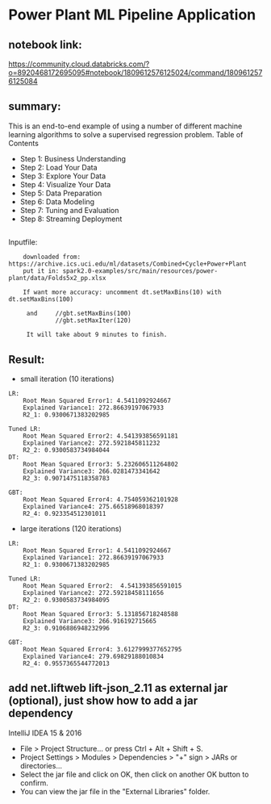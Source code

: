 # Power Plant ML Pipeline Application
## notebook link:

https://community.cloud.databricks.com/?o=8920468172695095#notebook/1809612576125024/command/1809612576125084

## summary:
This is an end-to-end example of using a number of different machine learning algorithms to solve a supervised regression problem.
Table of Contents
- Step 1: Business Understanding
- Step 2: Load Your Data
- Step 3: Explore Your Data
- Step 4: Visualize Your Data
- Step 5: Data Preparation
- Step 6: Data Modeling
- Step 7: Tuning and Evaluation
- Step 8: Streaming Deployment

## 
Inputfile: 
        
        downloaded from: https://archive.ics.uci.edu/ml/datasets/Combined+Cycle+Power+Plant
        put it in: spark2.0-examples/src/main/resources/power-plant/data/Folds5x2_pp.xlsx
                
        If want more accuracy: uncomment dt.setMaxBins(10) with dt.setMaxBins(100)
         
         and     //gbt.setMaxBins(100)
                 //gbt.setMaxIter(120)
                 
         It will take about 9 minutes to finish. 

## Result:

- small iteration (10 iterations)
```
LR: 
    Root Mean Squared Error1: 4.5411092924667
    Explained Variance1: 272.86639197067933
    R2_1: 0.9300671383202985

Tuned LR: 
    Root Mean Squared Error2: 4.541393856591181
    Explained Variance2: 272.5921845811232
    R2_2: 0.9300583734984044
DT:
    Root Mean Squared Error3: 5.232606511264802
    Explained Variance3: 266.0281473341642
    R2_3: 0.9071475118358783    

GBT:         
    Root Mean Squared Error4: 4.754059362101928
    Explained Variance4: 275.66518968018397
    R2_4: 0.923354512301011            
```

- large iterations (120 iterations)
```
LR: 
    Root Mean Squared Error1: 4.5411092924667
    Explained Variance1: 272.86639197067933
    R2_1: 0.9300671383202985

Tuned LR: 
    Root Mean Squared Error2:  4.541393856591015
    Explained Variance2: 272.59218458111656
    R2_2: 0.9300583734984095
DT:
    Root Mean Squared Error3: 5.131856718248588
    Explained Variance3: 266.916192715665
    R2_3: 0.9106886948232996    

GBT:         
    Root Mean Squared Error4: 3.6127999377652795
    Explained Variance4: 279.69829188010834
    R2_4: 0.9557365544772013            
```

            
        
## add net.liftweb	lift-json_2.11 as external jar  (optional), just show how to add a jar dependency
        
IntelliJ IDEA 15 & 2016
- File > Project Structure... or press Ctrl + Alt + Shift + S.
- Project Settings > Modules > Dependencies > "+" sign > JARs or directories...
- Select the jar file and click on OK, then click on another OK button to confirm.
- You can view the jar file in the "External Libraries" folder.        

